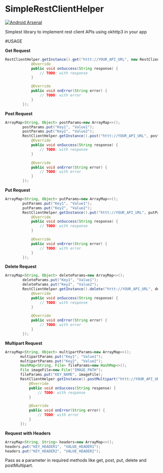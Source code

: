 # SimpleRestClientHelper
[![Android Arsenal](https://img.shields.io/badge/Android%20Arsenal-SimpleRestClientHelper-green.svg?style=true)](https://android-arsenal.com/details/1/4242)

Simplest library to implement  rest client APIs using okhttp3 in your app

#USAGE

**Get Request**
~~~java
RestClientHelper.getInstance().get("httt://YOUR_API_URL", new RestClientHelper.RestClientListener() {
            @Override
            public void onSuccess(String response) {
                // TODO: with response
            }

            @Override
            public void onError(String error) {
                // TODO: with error
            }
        });
~~~

**Post Request**
~~~java
ArrayMap<String, Object> postParams=new ArrayMap<>();
        postParams.put("Key1", "Value1");
        postParams.put("Key2", "Value2");
        RestClientHelper.getInstance().post("httt://YOUR_API_URL", postParams, new RestClientHelper.RestClientListener() {
            @Override
            public void onSuccess(String response) {
                // TODO: with response
            }

            @Override
            public void onError(String error) {
                // TODO: with error
            }
        });
 ~~~
 
 **Put Request**
~~~java
ArrayMap<String, Object> putParams=new ArrayMap<>();
        putParams.put("Key1", "Value1");
        putParams.put("Key2", "Value2");
        RestClientHelper.getInstance().put("httt://YOUR_API_URL", putParams, new RestClientHelper.RestClientListener() {
            @Override
            public void onSuccess(String response) {
                // TODO: with response 
            }

            @Override
            public void onError(String error) {
                // TODO: with error 
            }
        });
 ~~~
 
 **Delete Request**
~~~java
ArrayMap<String, Object> deleteParams=new ArrayMap<>();
        deleteParams.put("Key1", "Value1");
        deleteParams.put("Key2", "Value2");
        RestClientHelper.getInstance().delete("httt://YOUR_API_URL", deleteParams, new RestClientHelper.RestClientListener() {
            @Override
            public void onSuccess(String response) {
                // TODO: with response
            }

            @Override
            public void onError(String error) {
                // TODO: with error
            }
        });
 ~~~
 
 **Multipart Request**
 ~~~java
 ArrayMap<String, Object> multipartParams=new ArrayMap<>();
        multipartParams.put("Key1", "Value1");
        multipartParams.put("Key2", "Value2");
        HashMap<String, File> fileParams=new HashMap<>();
        File imageFile=new File("IMAGE_PATH");
        fileParams.put("KEY_NAME", imageFile);
        RestClientHelper.getInstance().postMultipart("httt://YOUR_API_URL", multipartParams, fileParams, new RestClientHelper.RestClientListener() {
            @Override
            public void onSuccess(String response) {
                // TODO: with response
            }

            @Override
            public void onError(String error) {
                // TODO: with error
            }
        });
  ~~~
  
  **Request with Headers**
  ~~~java
  ArrayMap<String, String> headers=new ArrayMap<>();
  headers.put("KEY_HEADER1", "VALUE_HEADER1");
  headers.put("KEY_HEADER2", "VALUE_HEADER2");
  ~~~
  Pass as a parameter in required methods like get, post, put, delete and postMultipart.
